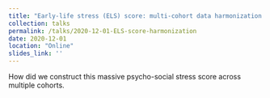 ```yaml
---
title: "Early-life stress (ELS) score: multi-cohort data harmonization and integration"
collection: talks
permalink: /talks/2020-12-01-ELS-score-harmonization
date: 2020-12-01
location: "Online"
slides_link: ''
---
```


How did we construct this massive psycho-social stress score across multiple cohorts. 